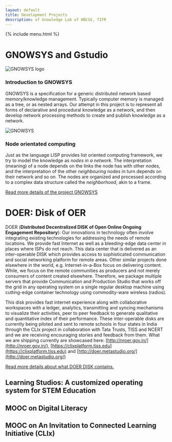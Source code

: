 ```yaml
--- 
layout: default
title: Development Projects
description: of Gnowledge Lab of HBCSE, TIFR
---
```

{% include menu.html %}

# GNOWSYS and Gstudio


![GNOWSYS logo](https://www.gnu.org/software/gnowsys/gnowsys-logo-revised-small.png)

### Introduction to GNOWSYS

GNOWSYS is a specification for a generic distributed network based
memory/knowledge management. Typically computer memory is managed as a
tree, or as nested arrays. Our attempt in this project is to represent
all forms of declarative and procedural knowledge as a network, and then
develop network processing methods to create and publish knowledge as a
network.

![GNOWSYS](https://stemgames.metastudio.org/uploads/default/original/2X/e/ec4d81cc161b4732d7b927b1ef5100116c5a911d.png)


### Node orientated computing

Just as the language LISP provides list oriented computing framework, we
try to model the knowledge as *nodes in a network*. The interpretation
(meaning) of a node depends on the links the node has with other nodes,
and the interpretation of the other *neighbouring* nodes in turn depends
on their network and so on. The nodes are organized and processed
according to a complex data structure called the *neighborhood*, akin to
a frame.

[Read more details of the project GNOWSYS](https://www.gnowledge.org/projects/gnowsys.html)

# DOER: Disk of OER

DOER (**Distributed Decentralized DISK of Open Online Ongoing Engagement Repository**): Our innovations in technology often involve integrating existing technologies for addressing the needs of remote locations. We provide fast Internet as well as a bleeding-edge data center in places where ISPs do not reach. This data center that is delivered as an inter-operable  DISK which provides access to sophisticated communication and social networking platform for remote areas. Other similar projects done elsewhere in the world, e.g. Internet-in-a-Box focus on delivering content. While, we focus on the remote communities as producers and not merely consumers of content created elsewhere. Therefore, we package multiple servers that provide Communication and Production Studio that works off the grid in any operating system on a single regular desktop machine using cutting-edge container technology using commodity-ware wireless (radios). 

This disk provides fast internet experience along with collaborative workspaces with a ledger, analytics, transmitting and syncing mechanisms to visualize their activities, peer to peer feedback to generate qualitative and quantitative index of their performance.  These inter-operable disks are currently being piloted and sent to remote schools in four states in India through the CLIx project in collaboration with Tata Trusts, TISS and NCERT and we are receiving encouraging stories and feedback from them. What we are shipping currently are showcased here: [http://nroer.gov.in/](http://nroer.gov.in/), [https://clixplatform.tiss.edu](https://clixplatform.tiss.edu) and [http://doer.metastudio.org/](http://doer.metastudio.org/) 

[Read more details about what DOER DISK contains.](https://www.gnowledge.org/projects/doer.html)

## Learning Studios: A customized operating system for STEM Education

## MOOC on Digital Literacy
## MOOC on An Invitation to Connected Learning Initiative (CLIx)

